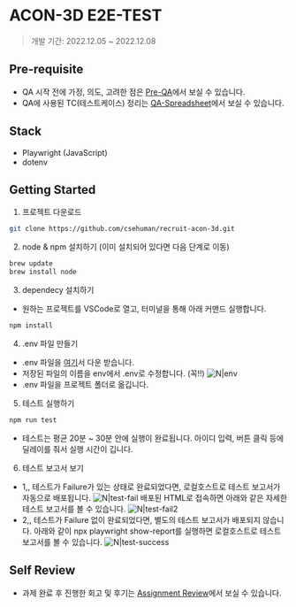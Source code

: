 # ACON-3D E2E-TEST

> 개발 기간: 2022.12.05 ~ 2022.12.08

## Pre-requisite

- QA 시작 전에 가정, 의도, 고려한 점은 [Pre-QA](https://www.notion.so/on-happy-holiday/_-3a2106ef4cf1475b92907a80a59f5f88)에서 보실 수 있습니다.
- QA에 사용된 TC(테스트케이스) 정리는 [QA-Spreadsheet](https://docs.google.com/spreadsheets/d/1sOvjewSI10MwGZ_sGA6QmAdWLCNp2b3lIfB3UpmQek0/edit?usp=sharing/)에서 보실 수 있습니다.

## Stack

- Playwright (JavaScript)
- dotenv

## Getting Started

1. 프로젝트 다운로드

```sh
git clone https://github.com/csehuman/recruit-acon-3d.git
```

2. node & npm 설치하기 (이미 설치되어 있다면 다음 단계로 이동)

```sh
brew update
brew install node
```

3. dependecy 설치하기

- 원하는 프로젝트를 VSCode로 열고, 터미널을 통해 아래 커맨드 실행합니다.

```sh
npm install
```

4. .env 파일 만들기

- .env 파일을 [여기](https://www.dropbox.com/s/7mqxhze3n9iqtmq/.env?dl=0)서 다운 받습니다.
- 저장된 파일의 이름을 env에서 .env로 수정합니다. (꼭!!)
  ![N|env](https://www.dropbox.com/s/jd5k9f0w0f2quy8/setting-up-env.png?raw=1)
- .env 파일을 프로젝트 폴더로 옮깁니다.

5. 테스트 실행하기

```sh
npm run test
```

- 테스트는 평균 20분 ~ 30분 안에 실행이 완료됩니다. 아이디 입력, 버튼 클릭 등에 딜레이를 줘서 실행 시간이 깁니다.

6. 테스트 보고서 보기

- 1,, 테스트가 Failure가 있는 상태로 완료되었다면, 로컬호스트로 테스트 보고서가 자동으로 배포됩니다.
  ![N|test-fail](https://www.dropbox.com/s/lr9gi9jtwkwi8iw/test-failed.png?raw=1)
  배포된 HTML로 접속하면 아래와 같은 자세한 테스트 보고서를 볼 수 있습니다.
  ![N|test-fail2](https://www.dropbox.com/s/rlpwd7u6p77ogha/test-report.png?raw=1)
- 2,, 테스트가 Failure 없이 완료되었다면, 별도의 테스트 보고서가 배포되지 않습니다.
  아래와 같이 npx playwright show-report를 실행하면 로컬호스트로 테스트 보고서를 볼 수 있습니다.
  ![N|test-success](https://www.dropbox.com/s/cvcs827a3gwyidf/test-success.png?raw=1)

## Self Review

- 과제 완료 후 진행한 회고 및 후기는 [Assignment Review](https://www.notion.so/on-happy-holiday/_-3a5a8119b58d41cdb11ca5c35e3141ea)에서 보실 수 있습니다.

